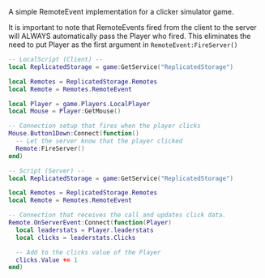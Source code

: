 A simple RemoteEvent implementation for a clicker simulator game.

It is important to note that RemoteEvents fired from the client to the server will ALWAYS automatically pass the Player who fired. This eliminates the need to put Player as the first argument in `RemoteEvent:FireServer()`


```lua
-- LocalScript (Client) --
local ReplicatedStorage = game:GetService("ReplicatedStorage")

local Remotes = ReplicatedStorage.Remotes
local Remote = Remotes.RemoteEvent

local Player = game.Players.LocalPlayer
local Mouse = Player:GetMouse()

-- Connection setup that fires when the player clicks
Mouse.Button1Down:Connect(function()
  -- Let the server know that the player clicked
  Remote:FireServer()
end)

-- Script (Server) --
local ReplicatedStorage = game:GetService("ReplicatedStorage")

local Remotes = ReplicatedStorage.Remotes
local Remote = Remotes.RemoteEvent

-- Connection that receives the call and updates click data.
Remote.OnServerEvent:Connect(function(Player)
  local leaderstats = Player.leaderstats
  local clicks = leaderstats.Clicks

  -- Add to the clicks value of the Player
  clicks.Value += 1
end)
```
